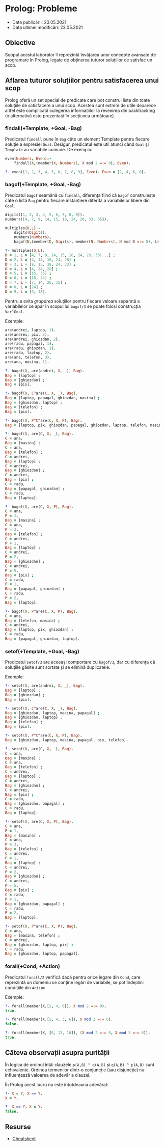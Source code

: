 # Prolog: Probleme

-   Data publicării: 23.05.2021
-   Data ultimei modificări: 23.05.2021

## Obiective

Scopul acestui laborator îl reprezintă învățarea unor concepte avansate de programare în Prolog, legate de obținerea tuturor soluțiilor ce satisfac un scop.

## Aflarea tuturor soluțiilor pentru satisfacerea unui scop

Prolog oferă un set special de predicate care pot construi liste din toate soluțiile de satisfacere a unui scop. Acestea sunt extrem de utile deoarece altfel este complicată culegerea informațiilor la revenirea din backtracking (o alternativă este prezentată în secțiunea următoare).

### findall(+Template, +Goal, -Bag)

Predicatul `findall` pune în `Bag` câte un element Template pentru fiecare soluție a expresiei `Goal`. Desigur, predicatul este util atunci când `Goal` și `Template` au variabile comune. De exemplu: 
```prolog
even(Numbers, Even):-
    findall(X,(member(X, Numbers), X mod 2 =:= 0), Even).

?- even([1, 2, 3, 4, 5, 6, 7, 8, 9], Even). Even = [2, 4, 6, 8].
```

### bagof(+Template, +Goal, -Bag)

Predicatul `bagof` seamănă cu `findall`, diferența fiind că `bagof` construiește câte o listă `Bag` pentru fiecare instanțiere diferită a variabilelor libere din `Goal`.

```prolog 
digits([1, 2, 3, 4, 5, 6, 7, 8, 9]).
numbers([4, 7, 9, 14, 15, 18, 24, 28, 33, 35]).

multiples(D,L):-
    digits(Digits),  
    numbers(Numbers),  
    bagof(N,(member(D, Digits), member(N, Numbers), N mod D =:= 0), L).

?- multiples(D,L).
D = 1, L = [4, 7, 9, 14, 15, 18, 24, 28, 33|...] ;
D = 2, L = [4, 14, 18, 24, 28] ;
D = 3, L = [9, 15, 18, 24, 33] ;
D = 4, L = [4, 24, 28] ;
D = 5, L = [15, 35] ;
D = 6, L = [18, 24] ;
D = 7, L = [7, 14, 28, 35] ;
D = 8, L = [24] ;
D = 9, L = [9, 18].
```

Pentru a evita *gruparea* soluțiilor pentru fiecare valoare separată a variabilelor ce apar în scopul lui `bagof/3` se poate folosi construcția `Var^Goal`.

Exemple:
```prolog
are(andrei, laptop, 1). 
are(andrei, pix, 5). 
are(andrei, ghiozdan, 2).
are(radu, papagal, 1). 
are(radu, ghiozdan, 1). 
are(radu, laptop, 2).
are(ana, telefon, 3). 
are(ana, masina, 1).

?- bagof(X, are(andrei, X, _), Bag).
Bag = [laptop] ;
Bag = [ghiozdan] ;
Bag = [pix].

?- bagof(X, C^are(C, X, _), Bag).
Bag = [laptop, papagal, ghiozdan, masina] ;
Bag = [ghiozdan, laptop] ;
Bag = [telefon] ;
Bag = [pix].

?- bagof(X, P^C^are(C, X, P), Bag).
Bag = [laptop, pix, ghiozdan, papagal, ghiozdan, laptop, telefon, masina].

?- bagof(X, are(C, X, _), Bag).
C = ana,
Bag = [masina] ;
C = ana,
Bag = [telefon] ;
C = andrei,
Bag = [laptop] ;
C = andrei,
Bag = [ghiozdan] ;
C = andrei,
Bag = [pix] ;
C = radu,
Bag = [papagal, ghiozdan] ;
C = radu,
Bag = [laptop].

?- bagof(X, are(C, X, P), Bag).
C = ana,
P = 1,
Bag = [masina] ;
C = ana,
P = 3,
Bag = [telefon] ;
C = andrei,
P = 1,
Bag = [laptop] ;
C = andrei,
P = 2,
Bag = [ghiozdan] ;
C = andrei,
P = 5,
Bag = [pix] ;
C = radu,
P = 1,
Bag = [papagal, ghiozdan] ;
C = radu,
P = 2,
Bag = [laptop].

?- bagof(X, P^are(C, X, P), Bag).
C = ana,
Bag = [telefon, masina] ;
C = andrei,
Bag = [laptop, pix, ghiozdan] ;
C = radu,
Bag = [papagal, ghiozdan, laptop].
```

### setof(+Template, +Goal, -Bag)

Predicatul `setof/3` are aceeași comportare cu `bagof/3`, dar cu diferența că soluțiile găsite sunt sortate și se elimină duplicatele.

Exemple:
```prolog
?- setof(X, are(andrei, X, _), Bag).
Bag = [laptop] ;
Bag = [ghiozdan] ;
Bag = [pix].

?- setof(X, C^are(C, X, _), Bag).
Bag = [ghiozdan, laptop, masina, papagal] ;
Bag = [ghiozdan, laptop] ;
Bag = [telefon] ;
Bag = [pix].

?- setof(X, P^C^are(C, X, P), Bag).
Bag = [ghiozdan, laptop, masina, papagal, pix, telefon].

?- setof(X, are(C, X, _), Bag).
C = ana,
Bag = [masina] ;
C = ana,
Bag = [telefon] ;
C = andrei,
Bag = [laptop] ;
C = andrei,
Bag = [ghiozdan] ;
C = andrei,
Bag = [pix] ;
C = radu,
Bag = [ghiozdan, papagal] ;
C = radu,
Bag = [laptop].

?- setof(X, are(C, X, P), Bag).
C = ana,
P = 1,
Bag = [masina] ;
C = ana,
P = 3,
Bag = [telefon] ;
C = andrei,
P = 1,
Bag = [laptop] ;
C = andrei,
P = 2,
Bag = [ghiozdan] ;
C = andrei,
P = 5,
Bag = [pix] ;
C = radu,
P = 1,
Bag = [ghiozdan, papagal] ;
C = radu,
P = 2,
Bag = [laptop].

?- setof(X, P^are(C, X, P), Bag).
C = ana,
Bag = [masina, telefon] ;
C = andrei,
Bag = [ghiozdan, laptop, pix] ;
C = radu,
Bag = [ghiozdan, laptop, papagal].
```

### forall(+Cond, +Action)
Predicatul `forall/2` verifică dacă pentru orice legare din `Cond`, care reprezintă un domeniu ce conține legări de variabile, se pot îndeplini condițiile din `Action`.

Exemple:
```prolog
?- forall(member(X,[2, 4, 6]), X mod 2 =:= 0).
true.

?- forall(member(X,[2, 4, 3, 6]), X mod 2 =:= 0).
false.

?- forall(member(X, [6, 12, 18]), (X mod 2 =:= 0, X mod 3 =:= 0)).
true.
```

## Câteva observații asupra purității

În logica de ordinul întâi clauzele `p(A,B) ^ q(A,B)` și `q(A,B) ^ p(A,B)` sunt echivalente. Ordinea termenilor dintr-o conjuncție (sau disjuncție) nu influențează valoarea de adevăr a clauzei.

În Prolog acest lucru nu este întotdeauna adevărat:

```prolog
?- X = Y, X == Y. 
X = Y.

?- X == Y, X = Y. 
false.
```

## Resurse
- [Cheatsheet](https://github.com/cs-pub-ro/PP-laboratoare/blob/master/prolog/probleme/prolog_cheatsheet_3.pdf)

